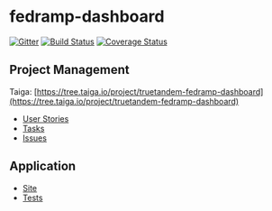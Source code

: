 # fedramp-dashboard

[![Gitter](https://badges.gitter.im/truetandem/fedramp-dashboard.svg)](https://gitter.im/truetandem/fedramp-dashboard?utm_source=badge&utm_medium=badge&utm_campaign=pr-badge)
[![Build Status](https://travis-ci.org/truetandem/fedramp-dashboard.svg?branch=master)](https://travis-ci.org/truetandem/fedramp-dashboard)
[![Coverage Status](https://coveralls.io/repos/github/truetandem/fedramp-dashboard/badge.svg?branch=master)](https://coveralls.io/github/truetandem/fedramp-dashboard?branch=master)

## Project Management

Taiga: [https://tree.taiga.io/project/truetandem-fedramp-dashboard](https://tree.taiga.io/project/truetandem-fedramp-dashboard)

 - [User Stories](https://api.taiga.io/api/v1/userstories/csv?uuid=926a76483f8144adacd750da0f95ebe8)
 - [Tasks](https://api.taiga.io/api/v1/tasks/csv?uuid=b0b63151452144f594a1d03631dcb447)
 - [Issues](https://api.taiga.io/api/v1/issues/csv?uuid=3116edcad252441d98f87c217490766b)

## Application
 - [Site](https://truetandem.github.io/fedramp-dashboard/)
 - [Tests](https://truetandem.github.io/fedramp-dashboard/test)
